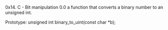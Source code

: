 0x14. C - Bit manipulation
0.0 a function that converts a binary number to an unsigned int.

Prototype: unsigned int binary_to_uint(const char *b);
